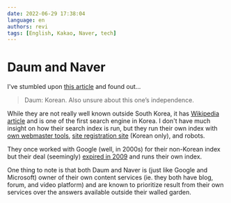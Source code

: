 ```yaml
---
date: 2022-06-29 17:38:04
language: en
authors: revi
tags: [English, Kakao, Naver, tech]
---
```


# Daum and Naver

I've stumbled upon [this article](https://seirdy.one/posts/2021/03/10/search-engines-with-own-indexes/)
and found out...

> Daum: Korean. Also unsure about this one’s independence.

While they are not really well known outside South Korea, it has
[Wikipedia article](<https://en.wikipedia.org/wiki/Daum_(web_portal)>)
and is one of the first search engine in Korea.
I don't have much insight on how their search index is run, but they run their
own index with [own webmaster tools](https://webmaster.daum.net/),
[site registration site](https://register.search.daum.net/) (Korean only), and robots.

<!-- truncate -->

They once worked with Google (well, in 2000s) for their non-Korean index but
their deal (seemingly) [expired in 2009](https://web.archive.org/web/20080225225133/https://baroblog.tistory.com/5)
and runs their own index.

One thing to note is that both Daum and Naver is (just like Google and Microsoft)
owner of their own content services (ie. they both have blog, forum, and video platform)
and are known to prioritize result from their own services over the answers available
outside their walled garden.
